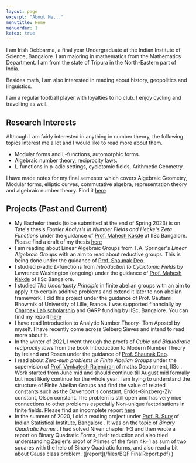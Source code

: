 ```yaml
---
layout: page
excerpt: "About Me..."
menutitle: Home
menuorder: 1
katex: true
---
```


I am Irish Debbarma, a final year Undergraduate at the Indian Institute of Science, Bangalore. I am majoring in mathematics from the Mathematics Department. I am from the state of Tripura in the North-Eastern part of India. 

Besides math, I am also interested in reading about history, geopolitics and linguistics. 

I am a regular football player with loyalties to no club. I enjoy cycling and travelling as well.

## Research Interests
Although I am fairly interested in anything in number theory, the following topics interest me a lot and I would like to read more about them.
 - Modular forms and L-functions, automorphic forms. 
 - Algebraic number theory, reciprocity laws.
 - L-functions in p-adic settings, cyclotomic fields, Arithmetic Geometry.

I have made notes for my final semester which covers Algebraic Geometry, Modular forms, elliptic curves, commutative algebra, representation theory and algebraic number theory. Find it [here](https://github.com/Debbarma2000/final-semester/tree/main/notes)

## Projects (Past and Current)
 - My Bachelor thesis (to be submitted at the end of Spring 2023) is on Tate's thesis _Fourier Analysis in Number Fields and Hecke's Zeta Functions_ under the guidance of [Prof. Mahesh Kakde](http://math.iisc.ac.in/~maheshkakde/) at IISc Bangalore. Please find a draft of my thesis [here](/files/tate_extended_thesis.pdf)
 - I am reading about Linear Algebraic Groups from T.A. Springer's _Linear Algebraic Groups_ with an aim to read about reductive groups. This is being done under the guidance of [Prof. Shaunak Deo](https://sites.google.com/view/shaunakdeo/).
 - I studied $p$-adic $L$-functions from  _Introduction to Cyclotomic Fields_ by Lawrence Washington (ongoing) under the guidance of [Prof. Mahesh Kakde](http://math.iisc.ac.in/~maheshkakde/) of IISc Bangalore. 
 - I studied _The Uncertainty Principle_ in finite abelian groups with an aim to apply it to certain additive problems and extend it later to non abelian framework. I did this project under the guidance of Prof. Gautami Bhowmik of University of Lille, France. I was supported financially by [Charpak Lab scholarship](https://www.inde.campusfrance.org/charpak-lab-scholarship) and GARP funding by IISc, Bangalore. You can find my report [here](/files/UP_finale.pdf)
 - I have read Introduction to Analytic Number Theory- Tom Apostol by myself. I have recently come across Selberg Sieves and intend to read more about it.
 - In the winter of 2021, I went through the proofs of <em> Cubic and Biquadratic reciprocity laws </em> from the book Introduction to Modern Number Theory by Ireland and Rosen under the guidance of [Prof. Shaunak Deo](https://sites.google.com/view/shaunakdeo/).
 - I read about <em> Zero-sum problems in Finite Abelian Groups </em> under the supervision of [Prof. Venkatesh Rajendran](https://sites.google.com/view/rvenkateshiisc/home?authuser=0) of maths Department, IISc . Work started from June mid and should continue till August mid formally but most likely continue for the whole year. I am trying to understand the structure of Finite Abelian Groups and find the value of related constants such as the Davenport's constant, Erdös-Ginzberg-Ziv constant, Olson constant. The problem is still open and has very nice connections to other problems especially Non-unique factorisations in finite fields. Please find an incomplete report [here](/files/zero_sum_report.pdf)
 - In the summer of 2020, I did a reading project under [Prof. B. Sury](https://www.isibang.ac.in/~sury/) of [Indian Statistical Institute, Bangalore](https://www.isibang.ac.in) . It was on the topic of <em> Binary Quadratic Forms </em>. I had solved Niven chapter 1-3 and then wrote a report on Binary Quadratic Forms, their reduction and also tried understanding Zagier's proof of Primes of the form 4k+1 as sum of two squares with the help of Binary Quadratic forms, and also read a bit about Gauss class problem. ([report](/files/BQF FinalReport.pdf) )

